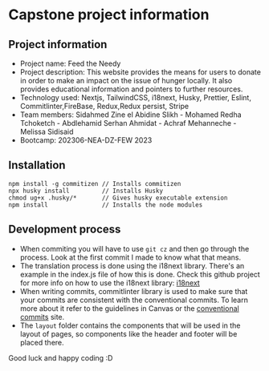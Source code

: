 # Capstone project information

## Project information

-   Project name: Feed the Needy
-   Project description: This website provides the means for users to donate in order to make an impact on the issue of hunger locally. It also provides educational information and pointers to further resources.
-   Technology used: Nextjs, TailwindCSS, i18next, Husky, Prettier, Eslint, Commitlinter,FireBase, Redux,Redux persist, Stripe
-   Team members: Sidahmed Zine el Abidine Slikh - Mohamed Redha Tchoketch - Abdlehamid Serhan Ahmidat - Achraf Mehanneche - Melissa Sidisaid
-   Bootcamp: 202306-NEA-DZ-FEW 2023 

## Installation

```shell
npm install -g commitizen // Installs commitizen
npx husky install         // Installs Husky
chmod ug+x .husky/*       // Gives husky executable extension
npm install               // Installs the node modules
```

## Development process

-   When commiting you will have to use `git cz` and then go through the process. Look at the first commit I made to know what that means.
-   The translation process is done using the i18next library. There's an example in the index.js file of how this is done. Check this github project for more info on how to use the i18next library: [i18next](https://github.com/i18next/next-i18next)
-   When writing commits, commitlinter library is used to make sure that your commits are consistent with the conventional commits. To learn more about it refer to the guidelines in Canvas or the [conventional commits](https://www.conventionalcommits.org/en/v1.0.0/#summary) site.
-   The `layout` folder contains the components that will be used in the layout of pages, so components like the header and footer will be placed there.

Good luck and happy coding :D
